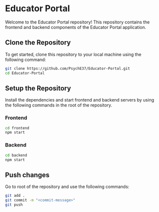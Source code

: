 # Educator Portal

Welcome to the Educator Portal repository! This repository contains the frontend and backend components of the Educator Portal application.

## Clone the Repository

To get started, clone this repository to your local machine using the following command:

```bash
git clone https://github.com/PsychE37/Educator-Portal.git
cd Educator-Portal
```

## Setup the Repository

Install the dependencies and start frontend and backend servers by using the following commands in the root of the repository.

### Frontend

```bash
cd frontend
npm start
```

### Backend

```bash
cd backend
npm start
```

## Push changes

Go to root of the repository and use the following commands:

```bash
git add .
git commit -m "<commit-message>"
git push
```

